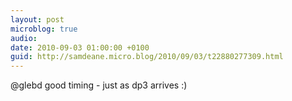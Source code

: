 ```yaml
---
layout: post
microblog: true
audio: 
date: 2010-09-03 01:00:00 +0100
guid: http://samdeane.micro.blog/2010/09/03/t22880277309.html
---
```

@glebd good timing - just as dp3 arrives :)
